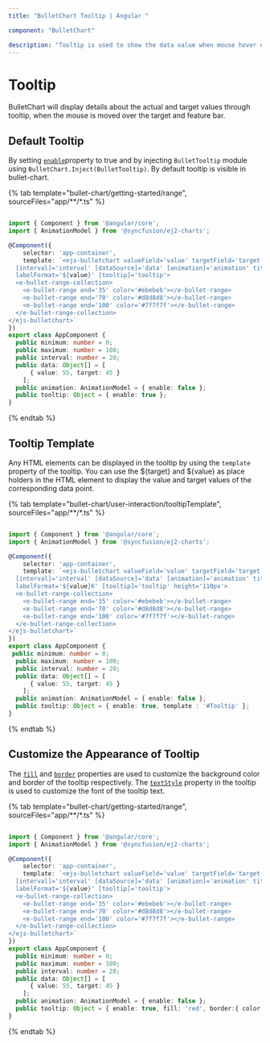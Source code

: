 ```yaml
---
title: "BulletChart Tooltip | Angular "

component: "BulletChart"

description: "Tooltip is used to show the data value when mouse hover on the chart.We can able to customize format,template and appearance."
---
```


# Tooltip

<!-- markdownlint-disable MD036 -->

BulletChart will display details about the actual and target values through tooltip, when the mouse is moved over the target and feature bar.

## Default Tooltip

By setting [`enable`](https://ej2.syncfusion.com/documentation/api/bullet-chart/bulletTooltipSettingsModel/#enable)property to true and by injecting `BulletTooltip` module
using `BulletChart.Inject(BulletTooltip)`. By default tooltip is visible in bullet-chart.

{% tab template="bullet-chart/getting-started/range", sourceFiles="app/**/*.ts" %}

```typescript

import { Component } from '@angular/core';
import { AnimationModel } from '@syncfusion/ej2-charts';

@Component({
    selector: 'app-container',
    template: `<ejs-bulletchart valueField='value' targetField='target' [minimum]='minimum' [maximum]='maximum'
  [interval]='interval' [dataSource]='data' [animation]='animation' title='Sales Rate' subtitle='(in dollars $)'
  labelFormat='${value}' [tooltip]='tooltip'>
  <e-bullet-range-collection>
    <e-bullet-range end='35' color='#ebebeb'></e-bullet-range>
    <e-bullet-range end='70' color='#d8d8d8'></e-bullet-range>
    <e-bullet-range end='100' color='#7f7f7f'></e-bullet-range>
  </e-bullet-range-collection>
</ejs-bulletchart>`
})
export class AppComponent {
  public minimum: number = 0;
  public maximum: number = 100;
  public interval: number = 20;
  public data: Object[] = [
      { value: 55, target: 45 }
    ];
  public animation: AnimationModel = { enable: false };
  public tooltip: Object = { enable: true };
}
```

{% endtab %}

## Tooltip Template

Any HTML elements can be displayed in the tooltip by using the `template` property of the tooltip. You can use the ${target} and ${value} as place holders in the HTML element to display the value and target values of the corresponding data point.

{% tab template="bullet-chart/user-interaction/tooltipTemplate", sourceFiles="app/**/*.ts" %}

```typescript

import { Component } from '@angular/core';
import { AnimationModel } from '@syncfusion/ej2-charts';

@Component({
    selector: 'app-container',
    template: `<ejs-bulletchart valueField='value' targetField='target' [minimum]='minimum' [maximum]='maximum'
  [interval]='interval' [dataSource]='data' [animation]='animation' title='Sales Rate' subtitle='(in dollars $)'
  labelFormat='${value}K' [tooltip]='tooltip' height='110px'>
  <e-bullet-range-collection>
    <e-bullet-range end='35' color='#ebebeb'></e-bullet-range>
    <e-bullet-range end='70' color='#d8d8d8'></e-bullet-range>
    <e-bullet-range end='100' color='#7f7f7f'></e-bullet-range>
  </e-bullet-range-collection>
</ejs-bulletchart>`
})
export class AppComponent {
 public minimum: number = 0;
  public maximum: number = 100;
  public interval: number = 20;
  public data: Object[] = [
      { value: 55, target: 45 }
    ];
  public animation: AnimationModel = { enable: false };
  public tooltip: Object = { enable: true, template : '#Tooltip' };
}
```

{% endtab %}

## Customize the Appearance of Tooltip

The [`fill`](./https://ej2.syncfusion.com/documentation/api/bullet-chart/bulletTooltipSettingsModel/#fill) and [`border`](./https://ej2.syncfusion.com/documentation/api/bullet-chart/bulletTooltipSettingsModel/#border) properties are used to customize the background color and border of the tooltip respectively. The [`textStyle`](./https://ej2.syncfusion.com/documentation/api/bullet-chart/bulletTooltipSettingsModel/#textstyle) property in the tooltip is used to customize the font of the tooltip text.

{% tab template="bullet-chart/getting-started/range", sourceFiles="app/**/*.ts" %}

```typescript

import { Component } from '@angular/core';
import { AnimationModel } from '@syncfusion/ej2-charts';

@Component({
    selector: 'app-container',
    template: `<ejs-bulletchart valueField='value' targetField='target' [minimum]='minimum' [maximum]='maximum'
  [interval]='interval' [dataSource]='data' [animation]='animation' title='Sales Rate' subtitle='(in dollars $)'
  labelFormat='${value}' [tooltip]='tooltip'>
  <e-bullet-range-collection>
    <e-bullet-range end='35' color='#ebebeb'></e-bullet-range>
    <e-bullet-range end='70' color='#d8d8d8'></e-bullet-range>
    <e-bullet-range end='100' color='#7f7f7f'></e-bullet-range>
  </e-bullet-range-collection>
</ejs-bulletchart>`
})
export class AppComponent {
  public minimum: number = 0;
  public maximum: number = 100;
  public interval: number = 20;
  public data: Object[] = [
      { value: 55, target: 45 }
    ];
  public animation: AnimationModel = { enable: false };
  public tooltip: Object = { enable: true, fill: 'red', border:{ color: 'green', width: 10 } };
}
```

{% endtab %}